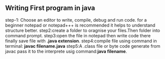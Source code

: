 ## Writing First program in java
step-1: Choose an editor to write, compile, debug and run code.
for a beginner notepad or notepad+++ is recommended it helps to understand structure better.
step2:create a folder to oragnise your files.Then folder into command prompt.
step3:open the file in notepad then write code there finally save file with **.java extension**.
step4:compile file using command in terminal: **javac filename.java**
step5:A .class file or byte code generate from javac pass it to the interprete usig command:**java filename**.